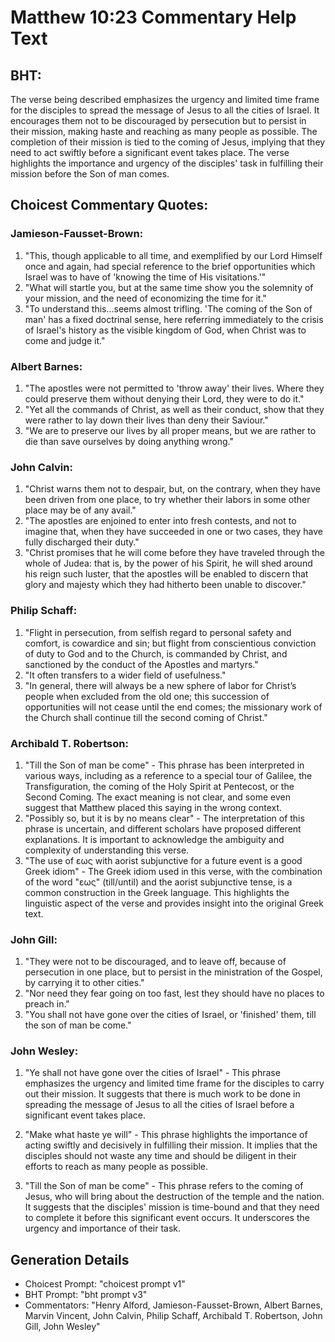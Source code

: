 # Matthew 10:23 Commentary Help Text

## BHT:
The verse being described emphasizes the urgency and limited time frame for the disciples to spread the message of Jesus to all the cities of Israel. It encourages them not to be discouraged by persecution but to persist in their mission, making haste and reaching as many people as possible. The completion of their mission is tied to the coming of Jesus, implying that they need to act swiftly before a significant event takes place. The verse highlights the importance and urgency of the disciples' task in fulfilling their mission before the Son of man comes.

## Choicest Commentary Quotes:
### Jamieson-Fausset-Brown:
1. "This, though applicable to all time, and exemplified by our Lord Himself once and again, had special reference to the brief opportunities which Israel was to have of 'knowing the time of His visitations.'"
2. "What will startle you, but at the same time show you the solemnity of your mission, and the need of economizing the time for it."
3. "To understand this...seems almost trifling. 'The coming of the Son of man' has a fixed doctrinal sense, here referring immediately to the crisis of Israel's history as the visible kingdom of God, when Christ was to come and judge it."

### Albert Barnes:
1. "The apostles were not permitted to 'throw away' their lives. Where they could preserve them without denying their Lord, they were to do it."
2. "Yet all the commands of Christ, as well as their conduct, show that they were rather to lay down their lives than deny their Saviour."
3. "We are to preserve our lives by all proper means, but we are rather to die than save ourselves by doing anything wrong."

### John Calvin:
1. "Christ warns them not to despair, but, on the contrary, when they have been driven from one place, to try whether their labors in some other place may be of any avail."
2. "The apostles are enjoined to enter into fresh contests, and not to imagine that, when they have succeeded in one or two cases, they have fully discharged their duty."
3. "Christ promises that he will come before they have traveled through the whole of Judea: that is, by the power of his Spirit, he will shed around his reign such luster, that the apostles will be enabled to discern that glory and majesty which they had hitherto been unable to discover."

### Philip Schaff:
1. "Flight in persecution, from selfish regard to personal safety and comfort, is cowardice and sin; but flight from conscientious conviction of duty to God and to the Church, is commanded by Christ, and sanctioned by the conduct of the Apostles and martyrs."
2. "It often transfers to a wider field of usefulness."
3. "In general, there will always be a new sphere of labor for Christ’s people when excluded from the old one; this succession of opportunities will not cease until the end comes; the missionary work of the Church shall continue till the second coming of Christ."

### Archibald T. Robertson:
1. "Till the Son of man be come" - This phrase has been interpreted in various ways, including as a reference to a special tour of Galilee, the Transfiguration, the coming of the Holy Spirit at Pentecost, or the Second Coming. The exact meaning is not clear, and some even suggest that Matthew placed this saying in the wrong context.
2. "Possibly so, but it is by no means clear" - The interpretation of this phrase is uncertain, and different scholars have proposed different explanations. It is important to acknowledge the ambiguity and complexity of understanding this verse.
3. "The use of εως with aorist subjunctive for a future event is a good Greek idiom" - The Greek idiom used in this verse, with the combination of the word "εως" (till/until) and the aorist subjunctive tense, is a common construction in the Greek language. This highlights the linguistic aspect of the verse and provides insight into the original Greek text.

### John Gill:
1. "They were not to be discouraged, and to leave off, because of persecution in one place, but to persist in the ministration of the Gospel, by carrying it to other cities."
2. "Nor need they fear going on too fast, lest they should have no places to preach in."
3. "You shall not have gone over the cities of Israel, or 'finished' them, till the son of man be come."

### John Wesley:
1. "Ye shall not have gone over the cities of Israel" - This phrase emphasizes the urgency and limited time frame for the disciples to carry out their mission. It suggests that there is much work to be done in spreading the message of Jesus to all the cities of Israel before a significant event takes place.

2. "Make what haste ye will" - This phrase highlights the importance of acting swiftly and decisively in fulfilling their mission. It implies that the disciples should not waste any time and should be diligent in their efforts to reach as many people as possible.

3. "Till the Son of man be come" - This phrase refers to the coming of Jesus, who will bring about the destruction of the temple and the nation. It suggests that the disciples' mission is time-bound and that they need to complete it before this significant event occurs. It underscores the urgency and importance of their task.


## Generation Details
- Choicest Prompt: "choicest prompt v1"
- BHT Prompt: "bht prompt v3"
- Commentators: "Henry Alford, Jamieson-Fausset-Brown, Albert Barnes, Marvin Vincent, John Calvin, Philip Schaff, Archibald T. Robertson, John Gill, John Wesley"
